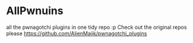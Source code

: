 # AllPwnuins
all the pwnagotchi plugins in one tidy repo :p
Check out the original repos please
https://github.com/AlienMajik/pwnagotchi_plugins
